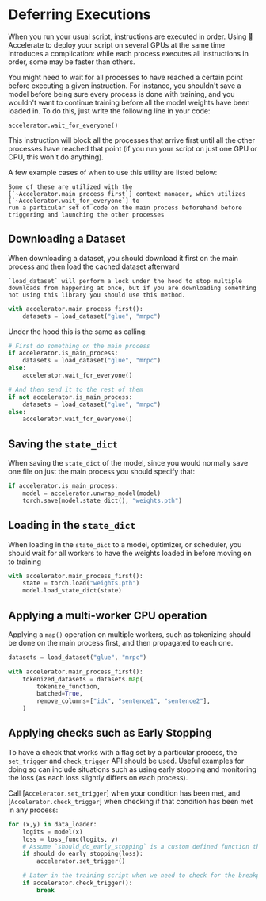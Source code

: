<!--Copyright 2022 The HuggingFace Team. All rights reserved.

Licensed under the Apache License, Version 2.0 (the "License"); you may not use this file except in compliance with
the License. You may obtain a copy of the License at

http://www.apache.org/licenses/LICENSE-2.0

Unless required by applicable law or agreed to in writing, software distributed under the License is distributed on
an "AS IS" BASIS, WITHOUT WARRANTIES OR CONDITIONS OF ANY KIND, either express or implied. See the License for the
specific language governing permissions and limitations under the License.

⚠️ Note that this file is in Markdown but contain specific syntax for our doc-builder (similar to MDX) that may not be
rendered properly in your Markdown viewer.
-->

# Deferring Executions

When you run your usual script, instructions are executed in order. Using 🤗 Accelerate to deploy your script on several
GPUs at the same time introduces a complication: while each process executes all instructions in order, some may be
faster than others.

You might need to wait for all processes to have reached a certain point before executing a given instruction. For
instance, you shouldn't save a model before being sure every process is done with training, and you wouldn't want to 
continue training before all the model weights have been loaded in. To do this, just write the following line in your code:

```
accelerator.wait_for_everyone()
```

This instruction will block all the processes that arrive first until all the other processes have reached that
point (if you run your script on just one GPU or CPU, this won't do anything).

A few example cases of when to use this utility are listed below:

<Tip>

    Some of these are utilized with the [`~Accelerator.main_process_first`] context manager, which utilizes [`~Accelerator.wait_for_everyone`] to 
    run a particular set of code on the main process beforehand before triggering and launching the other processes

</Tip>

## Downloading a Dataset 

When downloading a dataset, you should download it first on the main process and then load the cached dataset afterward

<Tip>

    `load_dataset` will perform a lock under the hood to stop multiple downloads from happening at once, but if you are downloading something 
    not using this library you should use this method.
    
</Tip>

```python
with accelerator.main_process_first():
    datasets = load_dataset("glue", "mrpc")
```

Under the hood this is the same as calling: 

```python
# First do something on the main process
if accelerator.is_main_process:
    datasets = load_dataset("glue", "mrpc")
else:
    accelerator.wait_for_everyone()

# And then send it to the rest of them
if not accelerator.is_main_process:
    datasets = load_dataset("glue", "mrpc")
else:
    accelerator.wait_for_everyone()
```

## Saving the `state_dict`

When saving the `state_dict` of the model, since you would normally save one file on just the main process
you should specify that:

```python
if accelerator.is_main_process:
    model = accelerator.unwrap_model(model)
    torch.save(model.state_dict(), "weights.pth")
```

## Loading in the `state_dict`

When loading in the `state_dict` to a model, optimizer, or scheduler, you should wait 
for all workers to have the weights loaded in before moving on to training

```python
with accelerator.main_process_first():
    state = torch.load("weights.pth")
    model.load_state_dict(state)
```

## Applying a multi-worker CPU operation 

Applying a `map()` operation on multiple workers, such as tokenizing should be done on the 
main process first, and then propagated to each one. 

```python
datasets = load_dataset("glue", "mrpc")

with accelerator.main_process_first():
    tokenized_datasets = datasets.map(
        tokenize_function,
        batched=True,
        remove_columns=["idx", "sentence1", "sentence2"],
    )
```

## Applying checks such as Early Stopping

To have a check that works with a flag set by a particular process, the `set_trigger` and `check_trigger` API should be used. Useful examples
for doing so can include situations such as using early stopping and monitoring the loss (as each loss slightly differs on each process).

Call [`Accelerator.set_trigger`] when your condition has been met, and [`Accelerator.check_trigger`] when checking if that condition has been met in any process:

```python
for (x,y) in data_loader:
    logits = model(x)
    loss = loss_func(logits, y)
    # Assume `should_do_early_stopping` is a custom defined function that returns a conditional
    if should_do_early_stopping(loss):
        accelerator.set_trigger()

    # Later in the training script when we need to check for the breakpoint
    if accelerator.check_trigger():
        break
```